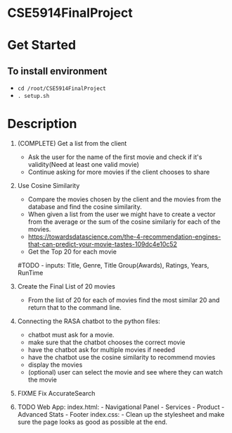 # CSE5914FinalProject

# Get Started
## To install environment
- `cd /root/CSE5914FinalProject`
- `. setup.sh`

# Description
1. (COMPLETE) Get a list from the client
    - Ask the user for the name of the first movie and check if it's validity(Need at least one valid movie)
    - Continue asking for more movies if the client chooses to share


2. Use Cosine Similarity
    - Compare the movies chosen by the client and the movies from the database and find the cosine similarity.
    - When given a list from the user we might have to create a vector from the average or the sum of the cosine similariy for each of the movies.
    - https://towardsdatascience.com/the-4-recommendation-engines-that-can-predict-your-movie-tastes-109dc4e10c52
    - Get the Top 20 for each movie

    #TODO - inputs: Title, Genre, Title Group(Awards), Ratings, Years, RunTime

3. Create the Final List of 20 movies
    - From the list of 20 for each of movies find the most similar 20 and return that to the command line.

4. Connecting the RASA chatbot to the python files:
    - chatbot must ask for a movie.
    - make sure that the chatbot chooses the correct movie
    - have the chatbot ask for multiple movies if needed
    - have the chatbot use the cosine similarity to recommend movies
    - display the movies
    - (optional) user can select the movie and see where they can watch the movie

5. FIXME Fix AccurateSearch

6. TODO Web App:
    index.html:
        - Navigational Panel
        - Services
        - Product
        - Advanced Stats
        - Footer
    index.css:
        - Clean up the stylesheet and make sure the page looks as good as possible at the end.